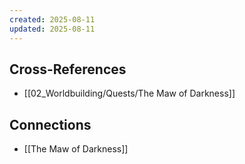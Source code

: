 ```yaml
---
created: 2025-08-11
updated: 2025-08-11
---
```




## Cross-References

- [[02_Worldbuilding/Quests/The Maw of Darkness]]


## Connections

- [[The Maw of Darkness]]
